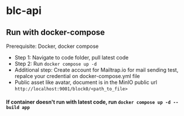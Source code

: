 # blc-api

## Run with docker-compose
Prerequisite: Docker, docker compose

- Step 1: Navigate to code folder, pull latest code
- Step 2: Run `docker compose up -d`
- Additional step: Create account for Mailtrap.io for mail sending test, repalce your credential on docker-compose.yml file
- Public asset like avatar, document is in the MinIO public url `http://localhost:9001/block0/<path_to_file>`
#### If container doesn't run with latest code, run `docker compose up -d --build app`

